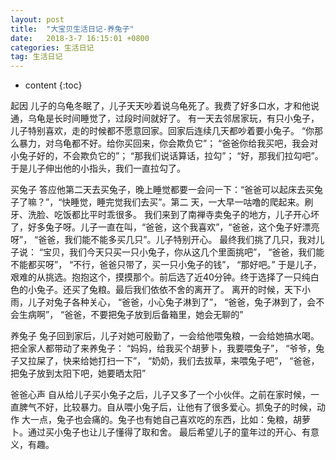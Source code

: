 ```yaml
---
layout: post
title:  "大宝贝生活日记-养兔子"
date:   2018-3-7 16:15:01 +0800
categories: 生活日记
tag: 生活日记
---
```


* content
{:toc}

起因
儿子的乌龟冬眠了，儿子天天吵着说乌龟死了。我费了好多口水，才和他说通，乌龟是长时间睡觉了，过段时间就好了。
有一天去邻居家玩，有只小兔子，儿子特别喜欢，走的时候都不愿意回家。回家后连续几天都吵着要小兔子。
    “你那么暴力，对乌龟都不好。给你买回来，你会欺负它”；
    “爸爸你给我买吧，我会对小兔子好的，不会欺负它的”；
    “那我们说话算话，拉勾”；
    “好，那我们拉勾吧”。
于是儿子伸出他的小指头，我们一直拉勾了。

买兔子
    答应他第二天去买兔子，晚上睡觉都要一会问一下：“爸爸可以起床去买兔子了嘛？”，“快睡觉，睡完觉我们去买”。第二
天，一大早一咕噜的爬起来。刷牙、洗脸、吃饭都比平时乖很多。
    我们来到了南禅寺卖兔子的地方，儿子开心坏了，好多兔子呀。儿子一直在叫，“爸爸，这个我喜欢”，“爸爸，这个兔子好漂亮呀”，
“爸爸，我们能不能多买几只”。儿子特别开心。
    最终我们挑了几只，我对儿子说：
    “宝贝，我们今天只买一只小兔子，你从这几个里面挑吧”，
    “爸爸，我们能不能都买呀”，
    “不行，爸爸只带了，买一只小兔子的钱”，
    “那好吧。”
于是儿子，艰难的从挑选。抱抱这个，摸摸那个。前后选了近40分钟。终于选择了一只纯白色的小兔子。还买了兔粮。最后我们依依不舍的离开了。
离开的时候，天下小雨，儿子对兔子各种关心，
    “爸爸，小心兔子淋到了”，
    “爸爸，兔子淋到了，会不会生病啊”，
    “爸爸，不要把兔子放到后备箱里，她会无聊的”

养兔子
    兔子回到家后，儿子对她可殷勤了，一会给他喂兔粮，一会给她搞水喝。把全家人都带动了来养兔子：
    “妈妈，给我买个胡萝卜，我要喂兔子”，
    “爷爷，兔子又拉屎了，快来给她打扫一下”，
    “奶奶，我们去拔草，来喂兔子吧”，
    “爸爸，把兔子放到太阳下吧，她要晒太阳”

爸爸心声
    自从给儿子买小兔子之后，儿子又多了一个小伙伴。之前在家时候，一直脾气不好，比较暴力。自从喂小兔子后，让他有了很多爱心。抓兔子的时候，动作
大一点，兔子也会痛的。兔子也有她自己喜欢吃的东西，比如：兔粮，胡萝卜。通过买小兔子也让儿子懂得了取和舍。
    最后希望儿子的童年过的开心、有意义，有趣。   
